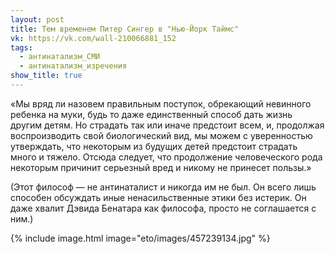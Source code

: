 ```yaml
---
layout: post
title: Тем временем Питер Сингер в "Нью-Йорк Таймс"
vk: https://vk.com/wall-210066881_152
tags:
  - антинатализм_СМИ
  - антинатализм_изречения
show_title: true
---
```

«Мы вряд ли назовем правильным поступок, обрекающий невинного ребенка на муки, будь то даже единственный способ дать жизнь другим детям. Но страдать так или иначе предстоит всем, и, продолжая воспроизводить свой биологический вид, мы можем с уверенностью утверждать, что некоторым из будущих детей предстоит страдать много и тяжело. Отсюда следует, что продолжение человеческого рода некоторым причинит серьезный вред и никому не принесет пользы.»

(Этот философ — не антинаталист и никогда им не был. Он всего лишь способен обсуждать иные ненасильственные этики без истерик. Он даже хвалит Дэвида Бенатара как философа, просто не соглашается с ним.)

{% include image.html image="eto/images/457239134.jpg" %}